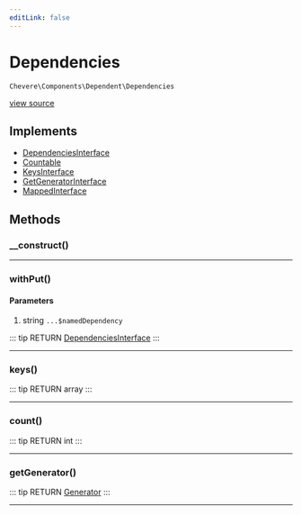```yaml
---
editLink: false
---
```


# Dependencies

`Chevere\Components\Dependent\Dependencies`

[view source](https://github.com/chevere/chevere/blob/master/src/Chevere/Components/Dependent/Dependencies.php)

## Implements

- [DependenciesInterface](../../Interfaces/Dependent/DependenciesInterface.md)
- [Countable](https://www.php.net/manual/class.countable)
- [KeysInterface](../../Interfaces/DataStructure/KeysInterface.md)
- [GetGeneratorInterface](../../Interfaces/DataStructure/GetGeneratorInterface.md)
- [MappedInterface](../../Interfaces/DataStructure/MappedInterface.md)

## Methods

### __construct()

---

### withPut()

#### Parameters

1. string `...$namedDependency`

::: tip RETURN
[DependenciesInterface](../../Interfaces/Dependent/DependenciesInterface.md)
:::

---

### keys()

::: tip RETURN
array
:::

---

### count()

::: tip RETURN
int
:::

---

### getGenerator()

::: tip RETURN
[Generator](https://www.php.net/manual/class.generator)
:::

---
